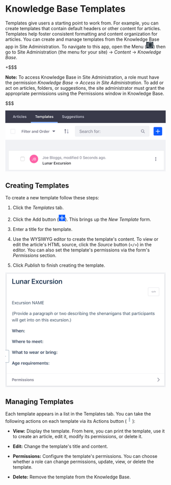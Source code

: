 # Knowledge Base Templates

Templates give users a starting point to work from. For example, you can create 
templates that contain default headers or other content for articles. Templates 
help foster consistent formatting and content organization for articles. You can 
create and manage templates from the Knowledge Base app in Site Administration. 
To navigate to this app, open the Menu 
(![Menu](../../../../images/icon-menu.png)) then go to Site Administration (the 
menu for your site) &rarr; *Content* &rarr; *Knowledge Base*. 

+$$$

**Note:** To access Knowledge Base in Site Administration, a role must have the 
permission *Knowledge Base* &rarr; *Access in Site Administration*. To add or 
act on articles, folders, or suggestions, the site administrator must grant the 
appropriate permissions using the Permissions window in Knowledge Base. 

$$$

![Figure 1: The Knowledge Base app's Templates tab.](../../../../images/kb-admin-templates.png)

## Creating Templates

To create a new template follow these steps:

1.  Click the *Templates* tab. 
 
2.  Click the Add button 
    (![Add](../../../../images/icon-add.png)). This brings up the *New Template* 
    form. 

3.  Enter a title for the template. 

4.  Use the WYSIWYG editor to create the template's content. To view or edit the 
    article's HTML source, click the *Source* button (`</>`) in the editor. You 
    can also set the template's permissions via the form's *Permissions* 
    section. 

5.  Click *Publish* to finish creating the template. 

![Figure 2: The New Template form.](../../../../images/kb-admin-new-template.png)

## Managing Templates

Each template appears in a list in the Templates tab. You can take the following 
actions on each template via its Actions button 
(![Actions](../../../../images/icon-actions.png)):

-   **View:** Display the template. From here, you can print the template, use 
    it to create an article, edit it, modify its permissions, or delete it. 

-   **Edit:** Change the template's title and content. 

-   **Permissions:** Configure the template's permissions. You can choose 
    whether a role can change permissions, update, view, or delete the template. 

-   **Delete:** Remove the template from the Knowledge Base. 

